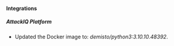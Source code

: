 #### Integrations
##### AttackIQ Platform
- Updated the Docker image to: *demisto/python3:3.10.10.48392*.
